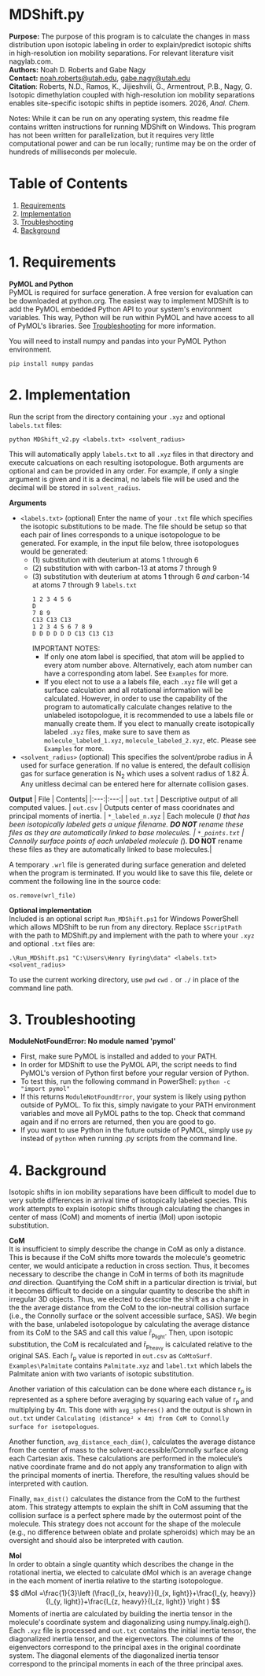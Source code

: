 # MDShift.py
**Purpose:** The purpose of this program is to calculate the changes in mass distribution upon isotopic labeling in order to explain/predict isotopic shifts in high-resolution ion mobility separations. For relevant literature visit nagylab.com.  
**Authors:** Noah D. Roberts and Gabe Nagy  
**Contact:** noah.roberts@utah.edu, gabe.nagy@utah.edu  
**Citation**: Roberts, N.D., Ramos, K., Jijieshvili, G., Armentrout, P.B., Nagy, G. Isotopic dimethylation coupled with high-resolution ion mobility separations enables site-specific isotopic shifts in peptide isomers. 2026, *Anal. Chem.*  

Notes: While it can be run on any operating system, this readme file contains written instructions for running MDShift on Windows. This program has not been written for parallelization, but it requires very little computational power and can be run locally; runtime may be on the order of hundreds of milliseconds per molecule.


# Table of Contents
1. [Requirements](#requirements)
2. [Implementation](#implementation)
3. [Troubleshooting](#troubleshooting)
4. [Background](#background)


# 1. Requirements
**PyMOL and Python**  
PyMOL is required for surface generation. A free version for evaluation can be downloaded at python.org. The easiest way to implement MDShift is to add the PyMOL embedded Python API to your system's environment variables. This way, Python will be run within PyMOL and have access to all of PyMOL's libraries. See [Troubleshooting](#trou) for more information.

You will need to install numpy and pandas into your PyMOL Python environment.

` pip install numpy pandas `

# 2. Implementation

Run the script from the directory containing your `.xyz` and optional `labels.txt` files:

` python MDShift_v2.py <labels.txt> <solvent_radius> `

This will automatically apply `labels.txt` to all `.xyz` files in that directory and execute calcuations on each resulting isotopologue. Both arguments are optional and can be provided in any order. For example, if only a single argument is given and it is a decimal, no labels file will be used and the decimal will be stored in `solvent_radius`.

**Arguments**
* ``<labels.txt>`` (optional)
Enter the name of your `.txt` file which specifies the isotopic substitutions to be made. The file should be setup so that each pair of lines corresponds to a unique isotopologue to be generated. For example, in the input file below, three isotopologues would be generated:
	- (1) substitution with deuterium at atoms 1 through 6
	- (2) substitution with with carbon-13 at atoms 7 through 9
	- (3) substitution with deuterium at atoms 1 through 6 *and* carbon-14 at atoms 7 through 9
		`labels.txt`
		```
		1 2 3 4 5 6
		D
		7 8 9
		C13 C13 C13
		1 2 3 4 5 6 7 8 9
		D D D D D D C13 C13 C13
		```
		IMPORTANT NOTES:
		- If only one atom label is specified, that atom will be applied to every atom number above. Alternatively, each atom number can have a corresponding atom label. See `Examples` for more.
		- If you elect not to use a a labels file, each `.xyz` file will get a surface calculation and all rotational information will be calculated. However, in order to use the capability of the program to automatically calculate changes relative to the unlabeled isotopologue, it is recommended to use a labels file or manually create them. If you elect to manually create isotopically labeled `.xyz` files, make sure to save them as `molecule_labeled_1.xyz`, `molecule_labeled_2.xyz`, etc. Please see `Examples` for more.
* ``<solvent_radius>`` (optional)
	This specifies the solvent/probe radius in Å used for surface generation. If no value is entered, the default collision gas for surface generation is N<sub>2</sub> which uses a solvent radius of 1.82 Å. Any unitless decimal can be entered here for alternate collision gases.

**Output**
| File | Contents|
|:---:|:---:|
| `out.txt` | Descriptive output of all computed values.
| `out.csv` | Outputs center of mass cooridnates and principal moments of inertia.
| `*_labeled_n.xyz` | Each molecule (*) that has been isotopically labeled gets a unique filename. **DO NOT** rename these files as they are automatically linked to base molecules.
| `*_points.txt` | Connolly surface points of each unlabeled molecule (*). **DO NOT** rename these files as they are automatically linked to base molecules.|

A temporary `.wrl` file is generated during surface generation and deleted when the program is terminated. If you would like to save this file, delete or comment the following line in the source code:

`os.remove(wrl_file)`

**Optional implementation**  
Included is an optional script `Run_MDShift.ps1` for Windows PowerShell which allows MDShift to be run from any directory. Replace `$ScriptPath` with the path to MDShift.py and implement with the path to where your `.xyz` and optional `.txt` files are:

`.\Run_MDShift.ps1 "C:\Users\Henry Eyring\data" <labels.txt> <solvent_radius>`

To use the current working directory, use `pwd` `cwd` `.` or `./` in place of the command line path.

# 3. Troubleshooting
**ModuleNotFoundError: No module named 'pymol'**
- First, make sure PyMOL is installed and added to your PATH.
- In order for MDShift to use the PyMOL API, the script needs to find PyMOL's version of Python first before your regular version of Python.
- To test this, run the following command in PowerShell: `python -c "import pymol"`
- If this returns `ModuleNotFoundError`, your system is likely using python outside of PyMOL. To fix this, simply navigate to your PATH environment variables and move all PyMOL paths to the top.
Check that command again and if no errors are returned, then you are good to go.
- If you want to use Python in the future outside of PyMOL, simply use `py` instead of `python` when running .py scripts from the command line.

# 4. Background
Isotopic shifts in ion mobility separations have been difficult to model due to very subtle differences in arrival time of isotopically labeled species. This work attempts to explain isotopic shifts through calculating the changes in center of mass (CoM) and moments of inertia (MoI) upon isotopic substitution.

**CoM**  
It is insufficient to simply describe the change in CoM as only a distance. This is because if the CoM shifts more towards the molecule's geometric center, we would anticipate a reduction in cross section. Thus, it becomes necessary to describe the change in CoM in terms of both its magnitude *and* direction. Quantifying the CoM shift in a particular direction is trivial, but it becomes difficult to decide on a singular quantity to describe the shift in irregular 3D objects. Thus, we elected to describe the shift as a change in the the average distance from the CoM to the ion-neutral collision surface (i.e., the Connolly surface or the solvent accessible surface, SAS). We begin with the base, unlabeled isotopologue by calculating the average distance from its CoM to the SAS and call this value r̄<sub>p<sub>light</sub></sub>. Then, upon isotopic substitution, the CoM is recalculated and r̄<sub>p<sub>heavy</sub></sub> is calculated relative to the original SAS. Each r̄<sub>p</sub> value is reported in `out.csv` as `CoMtoSurf`. `Examples\Palmitate` contains `Palmitate.xyz` and `label.txt` which labels the Palmitate anion with two variants of isotopic substitution.

Another variation of this calculation can be done where each distance r<sub>p</sub> is represented as a sphere before averaging by squaring each value of r<sub>p</sub> and multiplying by 4π. This done with `avg_spheres()` and the output is shown in `out.txt` under `Calculating ⟨distance² × 4π⟩ from CoM to Connolly surface for isotopologues`.

Another function, `avg_distance_each_dim()`, calculates the average distance from the center of mass to the solvent-accessible/Connolly surface along each Cartesian axis. These calculations are performed in the molecule’s native coordinate frame and do not apply any transformation to align with the principal moments of inertia. Therefore, the resulting values should be interpreted with caution.

Finally, `max_dist()` calculates the distance from the CoM to the furthest atom. This strategy attempts to explain the shift in CoM assuming that the collision surface is a perfect sphere made by the outermost point of the molecule. This strategy does not account for the shape of the molecule (e.g., no difference between oblate and prolate spheroids) which may be an oversight and should also be interpreted with caution.

**MoI**  
In order to obtain a single quantity which describes the change in the rotational inertia, we elected to calculate dMoI which is an average change in the each moment of inertia relative to the starting isotopologue.
$$
 dMoI =\frac{1}{3}\left (\frac{I_{x, heavy}}{I_{x, light}}+\frac{I_{y, heavy}}{I_{y, light}}+\frac{I_{z, heavy}}{I_{z, light}} \right )
$$
 Moments of inertia are calculated by building the inertia tensor in the molecule's coordinate system and diagonalizing using numpy.linalg.eigh(). Each `.xyz` file is processed and `out.txt` contains the initial inertia tensor, the diagonalized inertia tensor, and the eigenvectors. The columns of the eigenvectors correspond to the principal axes in the original coordinate system. The diagonal elements of the diagonalized inertia tensor correspond to the principal moments in each of the three principal axes.




